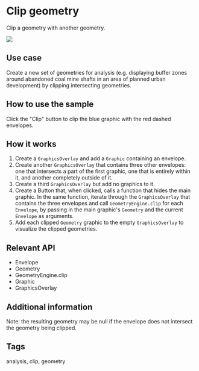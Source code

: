 # Clip geometry

Clip a geometry with another geometry.

![](screenshot.png)


## Use case

Create a new set of geometries for analysis (e.g. displaying buffer zones around abandoned coal mine shafts in an area of planned urban development) by clipping intersecting geometries.

## How to use the sample

Click the "Clip" button to clip the blue graphic with the red dashed envelopes.

## How it works
1. Create a `GraphicsOverlay` and add a `Graphic` containing an envelope.
2. Create another `GraphicsOverlay` that contains three other envelopes: one that intersects a part of the first graphic, one that is entirely within it, and another completely outside of it.
3. Create a third `GraphicsOverlay` but add no graphics to it.
4. Create a Button that, when clicked, calls a function that hides the main graphic. In the same function, iterate through the `GraphicsOverlay` that contains the three envelopes and call `GeometryEngine.clip` for each `Envelope`, by passing in the main graphic's `Geometry` and the current `Envelope` as arguments.
5. Add each clipped `Geometry` graphic to the empty `GraphicsOverlay` to visualize the clipped geometries.

## Relevant API

* Envelope
* Geometry
* GeometryEngine.clip
* Graphic
* GraphicsOverlay

## Additional information

Note: the resulting geometry may be null if the envelope does not intersect the geometry being clipped.

## Tags

analysis, clip, geometry



